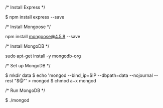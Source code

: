 /* Install Express */

$ npm install express --save

/* Install Mongoose */

npm install mongoose@4.5.8 --save

/* Install MongoDB */

sudo apt-get install -y mongodb-org

/* Set up MongoDB */

$ mkdir data
$ echo 'mongod --bind_ip=$IP --dbpath=data --nojournal --rest "$@"' > mongod
$ chmod a+x mongod

/* Run MongoDB */

$ ./mongod
